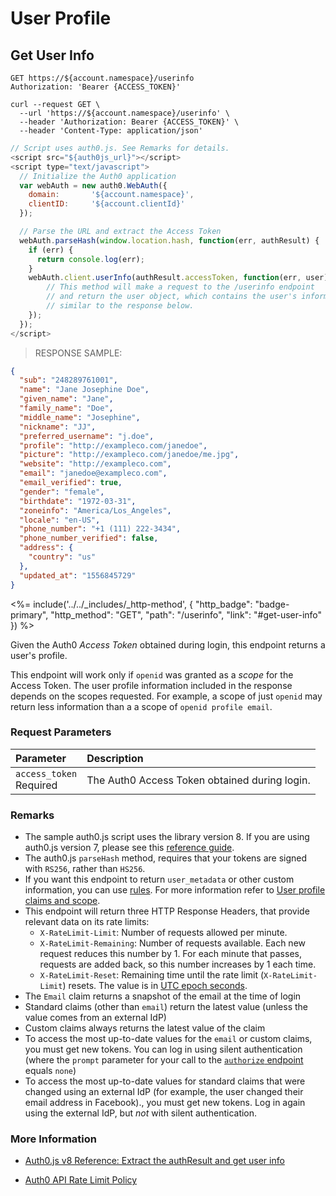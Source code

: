 # User Profile

## Get User Info

```http
GET https://${account.namespace}/userinfo
Authorization: 'Bearer {ACCESS_TOKEN}'
```

```shell
curl --request GET \
  --url 'https://${account.namespace}/userinfo' \
  --header 'Authorization: Bearer {ACCESS_TOKEN}' \
  --header 'Content-Type: application/json'
```

```javascript
// Script uses auth0.js. See Remarks for details.
<script src="${auth0js_url}"></script>
<script type="text/javascript">
  // Initialize the Auth0 application
  var webAuth = new auth0.WebAuth({
    domain:       '${account.namespace}',
    clientID:     '${account.clientId}'
  });

  // Parse the URL and extract the Access Token
  webAuth.parseHash(window.location.hash, function(err, authResult) {
    if (err) {
      return console.log(err);
    }
    webAuth.client.userInfo(authResult.accessToken, function(err, user) {
        // This method will make a request to the /userinfo endpoint
        // and return the user object, which contains the user's information,
        // similar to the response below.
    });
  });
</script>
```

> RESPONSE SAMPLE:

```json
{
  "sub": "248289761001",
  "name": "Jane Josephine Doe",
  "given_name": "Jane",
  "family_name": "Doe",
  "middle_name": "Josephine",
  "nickname": "JJ",
  "preferred_username": "j.doe",
  "profile": "http://exampleco.com/janedoe",
  "picture": "http://exampleco.com/janedoe/me.jpg",
  "website": "http://exampleco.com",
  "email": "janedoe@exampleco.com",
  "email_verified": true,
  "gender": "female",
  "birthdate": "1972-03-31",
  "zoneinfo": "America/Los_Angeles",
  "locale": "en-US",
  "phone_number": "+1 (111) 222-3434",
  "phone_number_verified": false,
  "address": {
    "country": "us"
  },
  "updated_at": "1556845729"
}
```

<%= include('../../_includes/_http-method', {
  "http_badge": "badge-primary",
  "http_method": "GET",
  "path": "/userinfo",
  "link": "#get-user-info"
}) %>

Given the Auth0 <dfn data-key="access-token">Access Token</dfn> obtained during login, this endpoint returns a user's profile.

This endpoint will work only if `openid` was granted as a <dfn data-key="scope">scope</dfn> for the Access Token. The user profile information included in the response depends on the scopes requested. For example, a scope of just `openid` may return less information than a a scope of `openid profile email`.

### Request Parameters

| Parameter        | Description |
|:-----------------|:------------|
| `access_token` <br/><span class="label label-danger">Required</span> | The Auth0 Access Token obtained during login. |


### Remarks

- The sample auth0.js script uses the library version 8. If you are using auth0.js version 7, please see this [reference guide](/libraries/auth0js/v7).
- The auth0.js `parseHash` method, requires that your tokens are signed with `RS256`, rather than `HS256`.
- If you want this endpoint to return `user_metadata` or other custom information, you can use [rules](/rules/guides/metadata). For more information refer to [User profile claims and scope](/api-auth/tutorials/adoption/scope-custom-claims).
- This endpoint will return three HTTP Response Headers, that provide relevant data on its rate limits:
  - `X-RateLimit-Limit`: Number of requests allowed per minute.
  - `X-RateLimit-Remaining`: Number of requests available. Each new request reduces this number by 1. For each minute that passes, requests are added back, so this number increases by 1 each time.
  - `X-RateLimit-Reset`: Remaining time until the rate limit (`X-RateLimit-Limit`) resets. The value is in [UTC epoch seconds](https://en.wikipedia.org/wiki/Unix_time).
- The `Email` claim returns a snapshot of the email at the time of login
- Standard claims (other than `email`) return the latest value (unless the value comes from an external IdP)
- Custom claims always returns the latest value of the claim
- To access the most up-to-date values for the `email` or custom claims, you must get new tokens. You can log in using silent authentication (where the `prompt` parameter for your call to the [`authorize` endpoint](/api/authentication#authorization-code-grant) equals `none`)
- To access the most up-to-date values for standard claims that were changed using an external IdP (for example, the user changed their email address in Facebook)., you must get new tokens. Log in again using the external IdP, but *not* with silent authentication.

### More Information

- [Auth0.js v8 Reference: Extract the authResult and get user info](/libraries/auth0js#extract-the-authresult-and-get-user-info)

- [Auth0 API Rate Limit Policy](/policies/rate-limits)
